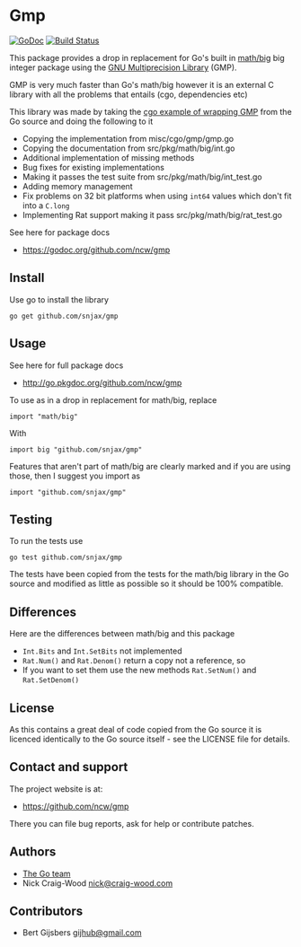 Gmp
===

[![GoDoc](https://godoc.org/github.com/ncw/gmp?status.svg)](https://godoc.org/github.com/ncw/gmp)
[![Build Status](https://travis-ci.org/ncw/gmp.svg?branch=master)](https://travis-ci.org/ncw/gmp)

This package provides a drop in replacement for Go's built in
[math/big](http://golang.org/pkg/math/big/) big integer package using
the [GNU Multiprecision Library](http://gmplib.org/) (GMP).

GMP is very much faster than Go's math/big however it is an external C
library with all the problems that entails (cgo, dependencies etc)

This library was made by taking the [cgo example of wrapping
GMP](http://golang.org/misc/cgo/gmp/gmp.go) from the Go source and
doing the following to it

* Copying the implementation from misc/cgo/gmp/gmp.go
* Copying the documentation from src/pkg/math/big/int.go
* Additional implementation of missing methods
* Bug fixes for existing implementations
* Making it passes the test suite from src/pkg/math/big/int_test.go
* Adding memory management
* Fix problems on 32 bit platforms when using `int64` values which don't fit into a `C.long`
* Implementing Rat support making it pass src/pkg/math/big/rat_test.go

See here for package docs

* https://godoc.org/github.com/ncw/gmp

Install
-------

Use go to install the library

    go get github.com/snjax/gmp

Usage
-----

See here for full package docs

* http://go.pkgdoc.org/github.com/ncw/gmp

To use as in a drop in replacement for math/big, replace

    import "math/big"

With

    import big "github.com/snjax/gmp"

Features that aren't part of math/big are clearly marked and if you
are using those, then I suggest you import as

    import "github.com/snjax/gmp"
    
Testing
-------

To run the tests use

    go test github.com/snjax/gmp

The tests have been copied from the tests for the math/big library in
the Go source and modified as little as possible so it should be 100%
compatible.

Differences
-----------

Here are the differences between math/big and this package

* `Int.Bits` and `Int.SetBits` not implemented
* `Rat.Num()` and `Rat.Denom()` return a copy not a reference, so
*  If you want to set them use the new methods `Rat.SetNum()` and `Rat.SetDenom()`


License
-------

As this contains a great deal of code copied from the Go source it is
licenced identically to the Go source itself - see the LICENSE file
for details.

Contact and support
-------------------

The project website is at:

* https://github.com/ncw/gmp

There you can file bug reports, ask for help or contribute patches.

Authors
-------

* [The Go team](http://golang.org/AUTHORS)
* Nick Craig-Wood <nick@craig-wood.com>

Contributors
------------

* Bert Gijsbers <gijhub@gmail.com>
